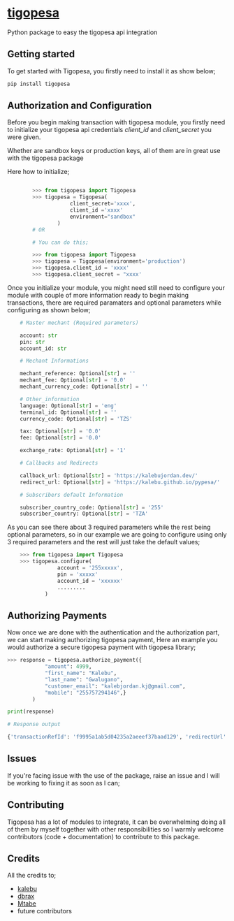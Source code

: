 # [tigopesa](https://kalebu.github.io/tigopesa)

Python package to easy the tigopesa api integration

## Getting started

To get started with Tigopesa, you firstly need to install it as show below;

```bash
pip install tigopesa
```

## Authorization and Configuration

Before you begin making transaction with tigopesa module, you firstly need to initialize your tigopesa api credentials *client_id* and *client_secret* you were given.

Whether are sandbox keys or production keys, all of them are in great use with the tigopesa package

Here how to initialize;

```python

        >>> from tigopesa import Tigopesa
        >>> tigopesa = Tigopesa(
                    client_secret='xxxx',
                    client_id ='xxxx'
                    environment="sandbox"
                )
        # OR 

        # You can do this;

        >>> from tigopesa import Tigopesa
        >>> tigopesa = Tigopesa(environment='production')
        >>> tigopesa.client_id = 'xxxx'
        >>> tigopesa.client_secret = "xxxx'

```

Once you initialize your module, you might need still need to configure your module with couple of more information ready to begin making transactions, there are required paramaters and optional parameters while configuring as shown below;

```python
    # Master mechant (Required parameters)

    account: str
    pin: str
    account_id: str

    # Mechant Informations

    mechant_reference: Optional[str] = ''
    mechant_fee: Optional[str] = '0.0'
    mechant_currency_code: Optional[str] = ''

    # Other_information
    language: Optional[str] = 'eng'
    terminal_id: Optional[str] = ''
    currency_code: Optional[str] = 'TZS'

    tax: Optional[str] = '0.0'
    fee: Optional[str] = '0.0'

    exchange_rate: Optional[str] = '1'

    # Callbacks and Redirects

    callback_url: Optional[str] = 'https://kalebujordan.dev/'
    redirect_url: Optional[str] = 'https://kalebu.github.io/pypesa/'

    # Subscribers default Information

    subscriber_country_code: Optional[str] = '255'
    subscriber_country: Optional[str] = 'TZA'
```

As you can see there about 3 required parameters while the rest being optional parameters, so in our example we are going to configure using only 3 required parameters and the rest will just take the default values;

```python
    >>> from tigopesa import Tigopesa
    >>> tigopesa.configure(
                account = '255xxxxx', 
                pin = 'xxxxx'
                account_id = 'xxxxxx'
                .........
            )
```

## Authorizing Payments 

Now once we are done with the authentication and the authorization part, we can start making authorizing tigopesa payment, Here an example you would authorize a secure tigopesa payment with tigopesa library;

```python
>>> response = tigopesa.authorize_payment({
            "amount": 4999,
            "first_name": "Kalebu",
            "last_name": "Gwalugano",
            "customer_email": "kalebjordan.kj@gmail.com",
            "mobile": "255757294146",}
        )

print(response)

# Response output 

{'transactionRefId': 'f9995a1ab5d04235a2aeeef37baad129', 'redirectUrl': 'https://secure.tigo.com/v1/tigo/payment-auth/transactions?auth_code=CgFsXfSZRL&transaction_ref_id=f9995a1ab5d04235a2aeeef37baad129&lang=eng', 'authCode': 'CgFsXfSZRL', 'creationDateTime': 'Sat, 1 May 2021 20:50:34 UTC', 'SessionLife': 600}
```

## Issues

If you're facing issue with the use of the package, raise an issue and I will be working to fixing it as soon as I can;

## Contributing

Tigopesa has a lot of modules to integrate, it can be overwhelming doing all of them by myself together with other responsibilities so I warmly welcome contributors (code + documentation) to contribute to this package.

## Credits

All the credits to;

- [kalebu](https://kalebu.github.io/)
- [dbrax](https://github.com/dbrax)
- [Mtabe](https://github.com/zechtz)
- future contributors